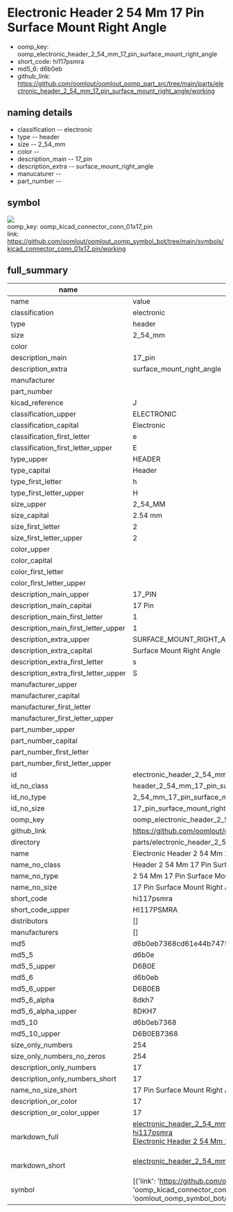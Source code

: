 # Electronic Header 2 54 Mm 17 Pin Surface Mount Right Angle

  
* oomp_key: oomp_electronic_header_2_54_mm_17_pin_surface_mount_right_angle 
* short_code: hi117psmra
* md5_6: d6b0eb  
* github_link: https://github.com/oomlout/oomlout_oomp_part_src/tree/main/parts/electronic_header_2_54_mm_17_pin_surface_mount_right_angle/working  
## naming details
* classification -- electronic
* type -- header
* size -- 2_54_mm
* color -- 
* description_main -- 17_pin
* description_extra -- surface_mount_right_angle
* manucaturer -- 
* part_number -- 



## symbol

![](symbol/{index}/working/working_600.png)  
oomp_key: oomp_kicad_connector_conn_01x17_pin  
link: https://github.com/oomlout/oomlout_oomp_symbol_bot/tree/main/symbols/kicad_connector_conn_01x17_pin/working  


## full_summary
| name | value | 
| --- | --- | 
| name | value | 
| classification | electronic | 
| type | header | 
| size | 2_54_mm | 
| color |  | 
| description_main | 17_pin | 
| description_extra | surface_mount_right_angle | 
| manufacturer |  | 
| part_number |  | 
| kicad_reference | J | 
| classification_upper | ELECTRONIC | 
| classification_capital | Electronic | 
| classification_first_letter | e | 
| classification_first_letter_upper | E | 
| type_upper | HEADER | 
| type_capital | Header | 
| type_first_letter | h | 
| type_first_letter_upper | H | 
| size_upper | 2_54_MM | 
| size_capital | 2.54 mm | 
| size_first_letter | 2 | 
| size_first_letter_upper | 2 | 
| color_upper |  | 
| color_capital |  | 
| color_first_letter |  | 
| color_first_letter_upper |  | 
| description_main_upper | 17_PIN | 
| description_main_capital | 17 Pin | 
| description_main_first_letter | 1 | 
| description_main_first_letter_upper | 1 | 
| description_extra_upper | SURFACE_MOUNT_RIGHT_ANGLE | 
| description_extra_capital | Surface Mount Right Angle | 
| description_extra_first_letter | s | 
| description_extra_first_letter_upper | S | 
| manufacturer_upper |  | 
| manufacturer_capital |  | 
| manufacturer_first_letter |  | 
| manufacturer_first_letter_upper |  | 
| part_number_upper |  | 
| part_number_capital |  | 
| part_number_first_letter |  | 
| part_number_first_letter_upper |  | 
| id | electronic_header_2_54_mm_17_pin_surface_mount_right_angle | 
| id_no_class | header_2_54_mm_17_pin_surface_mount_right_angle | 
| id_no_type | 2_54_mm_17_pin_surface_mount_right_angle | 
| id_no_size | 17_pin_surface_mount_right_angle | 
| oomp_key | oomp_electronic_header_2_54_mm_17_pin_surface_mount_right_angle | 
| github_link | https://github.com/oomlout/oomlout_oomp_part_src/tree/main/parts/electronic_header_2_54_mm_17_pin_surface_mount_right_angle/working | 
| directory | parts/electronic_header_2_54_mm_17_pin_surface_mount_right_angle | 
| name | Electronic Header 2 54 Mm 17 Pin Surface Mount Right Angle | 
| name_no_class | Header 2 54 Mm 17 Pin Surface Mount Right Angle | 
| name_no_type | 2 54 Mm 17 Pin Surface Mount Right Angle | 
| name_no_size | 17 Pin Surface Mount Right Angle | 
| short_code | hi117psmra | 
| short_code_upper | HI117PSMRA | 
| distributors | [] | 
| manufacturers | [] | 
| md5 | d6b0eb7368cd61e44b7475d166669c2e | 
| md5_5 | d6b0e | 
| md5_5_upper | D6B0E | 
| md5_6 | d6b0eb | 
| md5_6_upper | D6B0EB | 
| md5_6_alpha | 8dkh7 | 
| md5_6_alpha_upper | 8DKH7 | 
| md5_10 | d6b0eb7368 | 
| md5_10_upper | D6B0EB7368 | 
| size_only_numbers | 254 | 
| size_only_numbers_no_zeros | 254 | 
| description_only_numbers | 17 | 
| description_only_numbers_short | 17 | 
| name_no_size_short | 17 Pin Surface Mount Right Angle | 
| description_or_color | 17 | 
| description_or_color_upper | 17 | 
| markdown_full | [electronic_header_2_54_mm_17_pin_surface_mount_right_angle](https://github.com/oomlout/oomlout_oomp_part_src/tree/main/parts/electronic_header_2_54_mm_17_pin_surface_mount_right_angle/working)<br>[hi117psmra](https://github.com/oomlout/oomlout_oomp_part_src/tree/main/parts/electronic_header_2_54_mm_17_pin_surface_mount_right_angle/working)<br>[Electronic Header 2 54 Mm 17 Pin Surface Mount Right Angle](https://github.com/oomlout/oomlout_oomp_part_src/tree/main/parts/electronic_header_2_54_mm_17_pin_surface_mount_right_angle/working)<br><br> | 
| markdown_short | [electronic_header_2_54_mm_17_pin_surface_mount_right_angle](https://github.com/oomlout/oomlout_oomp_part_src/tree/main/parts/electronic_header_2_54_mm_17_pin_surface_mount_right_angle/working)<br><br> | 
| symbol | [{'link': 'https://github.com/oomlout/oomlout_oomp_symbol_bot/tree/main/symbols/kicad_connector_conn_01x17_pin', 'oomp_key': 'oomp_kicad_connector_conn_01x17_pin', 'directory': 'oomlout_oomp_symbol_bot/symbols/kicad_connector_conn_01x17_pin//working/working.kicad_sym', 'index': 0}] | 
